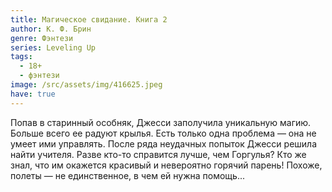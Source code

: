 ```yaml
---
title: Магическое свидание. Книга 2
author: К. Ф. Брин
genre: Фэнтези
series: Leveling Up
tags:
  - 18+
  - фэнтези
image: /src/assets/img/416625.jpeg
have: true
---
```

Попав в старинный особняк, Джесси заполучила уникальную магию. Больше всего ее радуют крылья. Есть только одна проблема — она не умеет ими управлять. После ряда неудачных попыток Джесси решила найти учителя. Разве кто-то справится лучше, чем Горгулья? Кто же знал, что им окажется красивый и невероятно горячий парень! Похоже, полеты — не единственное, в чем ей нужна помощь...
